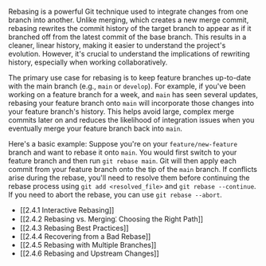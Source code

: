 Rebasing is a powerful Git technique used to integrate changes from one branch into another. Unlike merging, which creates a new merge commit, rebasing rewrites the commit history of the target branch to appear as if it branched off from the latest commit of the base branch. This results in a cleaner, linear history, making it easier to understand the project's evolution. However, it's crucial to understand the implications of rewriting history, especially when working collaboratively.

The primary use case for rebasing is to keep feature branches up-to-date with the main branch (e.g., `main` or `develop`). For example, if you've been working on a feature branch for a week, and `main` has seen several updates, rebasing your feature branch onto `main` will incorporate those changes into your feature branch's history. This helps avoid large, complex merge commits later on and reduces the likelihood of integration issues when you eventually merge your feature branch back into `main`.

Here's a basic example: Suppose you're on your `feature/new-feature` branch and want to rebase it onto `main`. You would first switch to your feature branch and then run `git rebase main`. Git will then apply each commit from your feature branch onto the tip of the `main` branch. If conflicts arise during the rebase, you'll need to resolve them before continuing the rebase process using `git add <resolved_file>` and `git rebase --continue`. If you need to abort the rebase, you can use `git rebase --abort`.

- [[2.4.1 Interactive Rebasing]]
- [[2.4.2 Rebasing vs. Merging⁚ Choosing the Right Path]]
- [[2.4.3 Rebasing Best Practices]]
- [[2.4.4 Recovering from a Bad Rebase]]
- [[2.4.5 Rebasing with Multiple Branches]]
- [[2.4.6 Rebasing and Upstream Changes]]